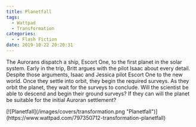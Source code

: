 ```yaml
---
title: Planetfall
tags:
  - Wattpad
  - Transformation
categories:
  - - Flash Fiction
date: 2019-10-22 20:20:31
---
```


The Aurorans dispatch a ship, Escort One, to the first planet in the solar system. Early in the trip, Britt argues with the pilot Isaac about every detail. Despite those arguments, Isaac and Jessica pilot Escort One to the new world. Once they settle into orbit, they begin the required surveys. As they orbit the planet, they wait for the surveys to conclude.<!-- more --> Will the scientist be able to descend and begin their ground surveys? If they can will the planet be suitable for the initial Auroran settlement?

<div class="center">[![Planetfall](/images/covers/transformation.png "Planetfall")](https://www.wattpad.com/797350712-transformation-planetfall)</div>